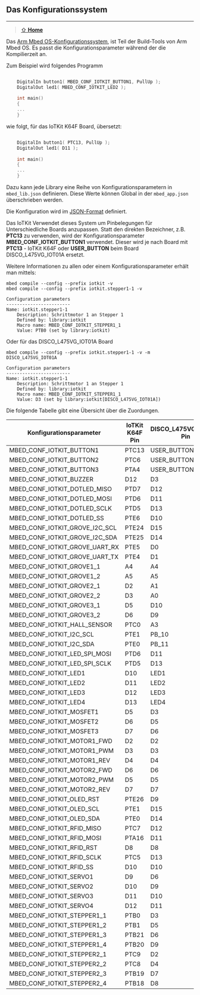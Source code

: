 ## Das Konfigurationssystem
***

> [⇧ **Home**](../README.md)

Das [Arm Mbed OS-Konfigurationssystem](https://os.mbed.com/docs/mbed-os/latest/reference/configuration.html), ist Teil der Build-Tools von Arm Mbed OS. Es passt die Konfigurationsparameter während der die Kompilierzeit an.

Zum Beispiel wird folgendes Programm 

```cpp

    DigitalIn button1( MBED_CONF_IOTKIT_BUTTON1, PullUp );
    DigitalOut led1( MBED_CONF_IOTKIT_LED2 );
    
    int main()
    {
    ...
    }
```

wie folgt, für das IoTKit K64F Board, übersetzt:

```cpp

    DigitalIn button1( PTC13, PullUp );
    DigitalOut led1( D11 );
    
    int main()
    {
    ...
    }
```    

Dazu kann jede Library eine Reihe von Konfigurationsparametern in `mbed_lib.json` definieren. Diese Werte können  Global in der `mbed_app.json` überschrieben werden. 

Die Konfiguration wird im [JSON-Format](https://de.wikipedia.org/wiki/JavaScript_Object_Notation) definiert.

Das IoTKit Verwendet dieses System um Pinbelegungen für Unterschiedliche Boards anzupassen. Statt den direkten Bezeichner, z.B. **PTC13** zu verwenden, wird der Konfigurationsparameter **MBED_CONF_IOTKIT_BUTTON1** verwendet. Dieser wird je nach Board mit **PTC13** - IoTKit K64F oder **USER_BUTTON** beim Board DISCO_L475VG_IOT01A ersetzt.

Weitere Informationen zu allen oder einem Konfigurationsparameter erhält man mittels:

    mbed compile --config --prefix iotkit -v
    mbed compile --config --prefix iotkit.stepper1-1 -v
    
    Configuration parameters
    ------------------------
    Name: iotkit.stepper1-1
        Description: Schrittmotor 1 an Stepper 1
        Defined by: library:iotkit
        Macro name: MBED_CONF_IOTKIT_STEPPER1_1
        Value: PTB0 (set by library:iotkit)
    
Oder für das DISCO_L475VG_IOT01A Board

    mbed compile --config --prefix iotkit.stepper1-1 -v -m DISCO_L475VG_IOT01A
    
    Configuration parameters
    ------------------------
    Name: iotkit.stepper1-1
        Description: Schrittmotor 1 an Stepper 1
        Defined by: library:iotkit
        Macro name: MBED_CONF_IOTKIT_STEPPER1_1
        Value: D3 (set by library:iotkit[DISCO_L475VG_IOT01A])
   
Die folgende Tabelle gibt eine Übersicht über die Zuordungen. 

| Konfigurationsparameter | IoTKit K64F Pin | DISCO_L475VG_IOT01A Pin | nucleo_f303re Pin |
| ----------------------- | --------------- | ----------------------- | ----------------- |
| MBED_CONF_IOTKIT_BUTTON1 | PTC13 | USER_BUTTON | USER_BUTTON |
| MBED_CONF_IOTKIT_BUTTON2 | PTC6 | USER_BUTTON | USER_BUTTON |
| MBED_CONF_IOTKIT_BUTTON3 | PTA4 | USER_BUTTON | USER_BUTTON |
| MBED_CONF_IOTKIT_BUZZER | D12 | D3 | - |
| MBED_CONF_IOTKIT_DOTLED_MISO | PTD7 | D12 | D12 |
| MBED_CONF_IOTKIT_DOTLED_MOSI | PTD6 | D11 | D11 |
| MBED_CONF_IOTKIT_DOTLED_SCLK | PTD5 | D13 |
| MBED_CONF_IOTKIT_DOTLED_SS | PTE6 | D10 | D10 |
| MBED_CONF_IOTKIT_GROVE_I2C_SCL | PTE24 | D15 | D15 |
| MBED_CONF_IOTKIT_GROVE_I2C_SDA | PTE25 | D14 | D14 |
| MBED_CONF_IOTKIT_GROVE_UART_RX | PTE5 | D0 | - |
| MBED_CONF_IOTKIT_GROVE_UART_TX | PTE4 | D1 | - |
| MBED_CONF_IOTKIT_GROVE1_1 | A4 | A4 | A4 |
| MBED_CONF_IOTKIT_GROVE1_2 | A5 | A5 | A5 |
| MBED_CONF_IOTKIT_GROVE2_1 | D2 | A1 | - |
| MBED_CONF_IOTKIT_GROVE2_2 | D3 | A0 | - |
| MBED_CONF_IOTKIT_GROVE3_1 | D5 | D10 | - |
| MBED_CONF_IOTKIT_GROVE3_2 | D6 | D9 | - |
| MBED_CONF_IOTKIT_HALL_SENSOR | PTC0 | A3 | A3 |
| MBED_CONF_IOTKIT_I2C_SCL | PTE1 | PB_10 | D15 |
| MBED_CONF_IOTKIT_I2C_SDA | PTE0 | PB_11 | D14 |
| MBED_CONF_IOTKIT_LED_SPI_MOSI | PTD6 | D11 | D11 |
| MBED_CONF_IOTKIT_LED_SPI_SCLK | PTD5 | D13 | D13 |
| MBED_CONF_IOTKIT_LED1 | D10 | LED1 | LED1 |
| MBED_CONF_IOTKIT_LED2 | D11 | LED2 | LED1 |
| MBED_CONF_IOTKIT_LED3 | D12 | LED3 | LED1 |
| MBED_CONF_IOTKIT_LED4 | D13 | LED4 | LED1 |
| MBED_CONF_IOTKIT_MOSFET1 | D5 | D3 | - |
| MBED_CONF_IOTKIT_MOSFET2 | D6 | D5 | - |
| MBED_CONF_IOTKIT_MOSFET3 | D7 | D6 | - |
| MBED_CONF_IOTKIT_MOTOR1_FWD | D2 | D2 | D2 |
| MBED_CONF_IOTKIT_MOTOR1_PWM | D3 | D3 | D3 | 
| MBED_CONF_IOTKIT_MOTOR1_REV | D4 | D4 | D4 | 
| MBED_CONF_IOTKIT_MOTOR2_FWD | D6 | D6 | D6 | 
| MBED_CONF_IOTKIT_MOTOR2_PWM | D5 | D5 | D5 | 
| MBED_CONF_IOTKIT_MOTOR2_REV | D7 | D7 | D7 |
| MBED_CONF_IOTKIT_OLED_RST | PTE26 | D9 | D9 |
| MBED_CONF_IOTKIT_OLED_SCL | PTE1 | D15 | D15 |
| MBED_CONF_IOTKIT_OLED_SDA | PTE0 | D14 | D14 |
| MBED_CONF_IOTKIT_RFID_MISO | PTC7 | D12 | D12 |
| MBED_CONF_IOTKIT_RFID_MOSI | PTA16 | D11 | D11 |
| MBED_CONF_IOTKIT_RFID_RST | D8 | D8 | D8 |
| MBED_CONF_IOTKIT_RFID_SCLK | PTC5 | D13 | D13 |
| MBED_CONF_IOTKIT_RFID_SS | D10 | D10 | D10 |
| MBED_CONF_IOTKIT_SERVO1 | D9 | D6 | D8 |
| MBED_CONF_IOTKIT_SERVO2 | D10 | D9 | D9 | 
| MBED_CONF_IOTKIT_SERVO3 | D11 | D10 | A4 | 
| MBED_CONF_IOTKIT_SERVO4 | D12 | D11 | A5 |
| MBED_CONF_IOTKIT_STEPPER1_1 | PTB0 | D3 | - |
| MBED_CONF_IOTKIT_STEPPER1_2 | PTB1 | D5 | - |
| MBED_CONF_IOTKIT_STEPPER1_3 | PTB21 | D6 | - |
| MBED_CONF_IOTKIT_STEPPER1_4 | PTB20 | D9 | - |
| MBED_CONF_IOTKIT_STEPPER2_1 | PTC9 | D2 | - |
| MBED_CONF_IOTKIT_STEPPER2_2 | PTC8 | D4 | - |
| MBED_CONF_IOTKIT_STEPPER2_3 | PTB19 | D7 | - |
| MBED_CONF_IOTKIT_STEPPER2_4 | PTB18 | D8 | - |


